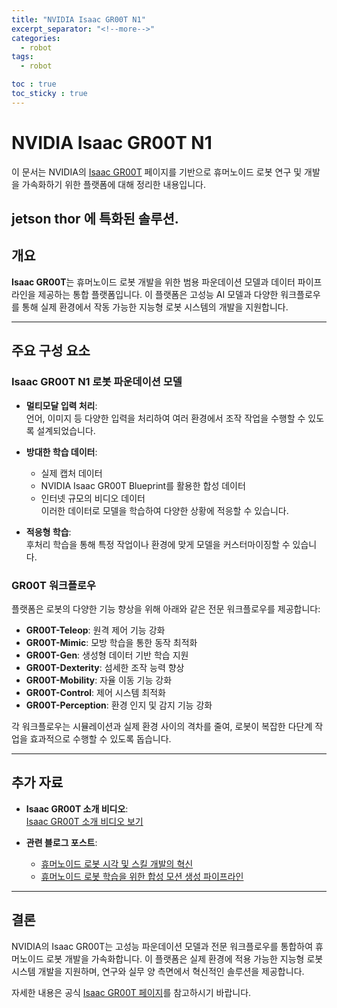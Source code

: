 ```yaml
---
title: "NVIDIA Isaac GR00T N1"
excerpt_separator: "<!--more-->"
categories:
  - robot
tags:
  - robot

toc : true
toc_sticky : true
---
```


# NVIDIA Isaac GR00T N1

이 문서는 NVIDIA의 [Isaac GR00T](https://developer.nvidia.com/isaac/gr00t?utm_source=chatgpt.com) 페이지를 기반으로 휴머노이드 로봇 연구 및 개발을 가속화하기 위한 플랫폼에 대해 정리한 내용입니다.

jetson thor 에 특화된 솔루션. 
---

## 개요

**Isaac GR00T**는 휴머노이드 로봇 개발을 위한 범용 파운데이션 모델과 데이터 파이프라인을 제공하는 통합 플랫폼입니다. 이 플랫폼은 고성능 AI 모델과 다양한 워크플로우를 통해 실제 환경에서 작동 가능한 지능형 로봇 시스템의 개발을 지원합니다.

---

## 주요 구성 요소

### Isaac GR00T N1 로봇 파운데이션 모델

- **멀티모달 입력 처리**:  
  언어, 이미지 등 다양한 입력을 처리하여 여러 환경에서 조작 작업을 수행할 수 있도록 설계되었습니다.
  
- **방대한 학습 데이터**:  
  - 실제 캡처 데이터  
  - NVIDIA Isaac GR00T Blueprint를 활용한 합성 데이터  
  - 인터넷 규모의 비디오 데이터  
  이러한 데이터로 모델을 학습하여 다양한 상황에 적응할 수 있습니다.
  
- **적응형 학습**:  
  후처리 학습을 통해 특정 작업이나 환경에 맞게 모델을 커스터마이징할 수 있습니다.

### GR00T 워크플로우

플랫폼은 로봇의 다양한 기능 향상을 위해 아래와 같은 전문 워크플로우를 제공합니다:

- **GR00T-Teleop**: 원격 제어 기능 강화
- **GR00T-Mimic**: 모방 학습을 통한 동작 최적화
- **GR00T-Gen**: 생성형 데이터 기반 학습 지원
- **GR00T-Dexterity**: 섬세한 조작 능력 향상
- **GR00T-Mobility**: 자율 이동 기능 강화
- **GR00T-Control**: 제어 시스템 최적화
- **GR00T-Perception**: 환경 인지 및 감지 기능 강화

각 워크플로우는 시뮬레이션과 실제 환경 사이의 격차를 줄여, 로봇이 복잡한 다단계 작업을 효과적으로 수행할 수 있도록 돕습니다.

---

## 추가 자료

- **Isaac GR00T 소개 비디오**:  
  [Isaac GR00T 소개 비디오 보기](https://blogs.nvidia.co.kr/blog/isaac-gr00t-blueprint-humanoid-robotics/?utm_source=chatgpt.com)

- **관련 블로그 포스트**:  
  - [휴머노이드 로봇 시각 및 스킬 개발의 혁신](https://developer.nvidia.com/blog/advancing-humanoid-robot-sight-and-skill-development-with-nvidia-project-gr00t/?utm_source=chatgpt.com)  
  - [휴머노이드 로봇 학습을 위한 합성 모션 생성 파이프라인](https://developer.nvidia.com/blog/building-a-synthetic-motion-generation-pipeline-for-humanoid-robot-learning/?utm_source=chatgpt.com)

---

## 결론

NVIDIA의 Isaac GR00T는 고성능 파운데이션 모델과 전문 워크플로우를 통합하여 휴머노이드 로봇 개발을 가속화합니다. 이 플랫폼은 실제 환경에 적용 가능한 지능형 로봇 시스템 개발을 지원하며, 연구와 실무 양 측면에서 혁신적인 솔루션을 제공합니다.

자세한 내용은 공식 [Isaac GR00T 페이지](https://developer.nvidia.com/isaac/gr00t?utm_source=chatgpt.com)를 참고하시기 바랍니다.

